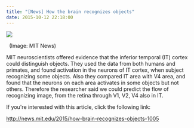 ```yaml
---
title: "[News] How the brain recognizes objects"
date: 2015-10-12 22:18:00
---
```


![](https://news.mit.edu/sites/default/files/styles/news_article__image_gallery/public/images/201510/MIT-Object-Rec_0.jpg?itok=unJ36BLj#50)

  (Image: MIT News)

MIT neuroscientists offered evidence that the inferior temporal (IT) cortex could distinguish objects. They used the data from both humans and primates, and found activation in the neurons of IT cortex, when subject recognizing some objects. Also they compared IT area with V4 area, and found that the neurons on each area activates in some objects but not others. Therefore the researcher said we could predict the flow of recognizing image, from the retina through V1, V2, V4 also in IT.

If you're interested with this article, click the following link:

<http://news.mit.edu/2015/how-brain-recognizes-objects-1005>

